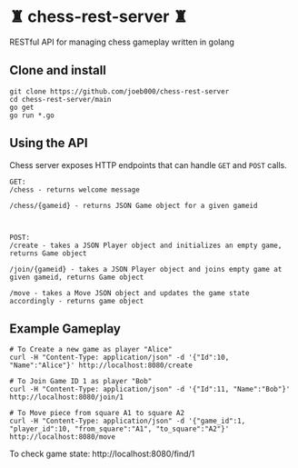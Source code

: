 # ♜  chess-rest-server  ♜
RESTful API for managing chess gameplay written in golang

## Clone and install

    git clone https://github.com/joeb000/chess-rest-server
    cd chess-rest-server/main
    go get
    go run *.go
    
## Using the API

Chess server exposes HTTP endpoints that can handle `GET` and `POST` calls.

    GET:
    /chess - returns welcome message
    
    /chess/{gameid} - returns JSON Game object for a given gameid
    
    

    POST:
    /create - takes a JSON Player object and initializes an empty game, returns Game object
    
    /join/{gameid} - takes a JSON Player object and joins empty game at given gameid, returns Game object
    
    /move - takes a Move JSON object and updates the game state accordingly - returns game object


## Example Gameplay
    
    # To Create a new game as player "Alice"
    curl -H "Content-Type: application/json" -d '{"Id":10, "Name":"Alice"}' http://localhost:8080/create
    
    # To Join Game ID 1 as player "Bob"
    curl -H "Content-Type: application/json" -d '{"Id":11, "Name":"Bob"}' http://localhost:8080/join/1
    
    # To Move piece from square A1 to square A2
    curl -H "Content-Type: application/json" -d '{"game_id":1, "player_id":10, "from_square":"A1", "to_square":"A2"}' http://localhost:8080/move
    
To check game state: http://localhost:8080/find/1

